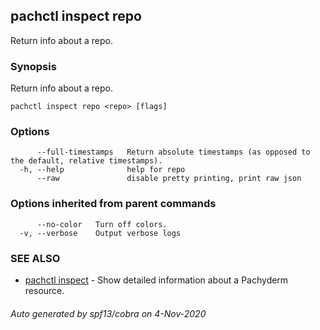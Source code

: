 ## pachctl inspect repo

Return info about a repo.

### Synopsis

Return info about a repo.

```
pachctl inspect repo <repo> [flags]
```

### Options

```
      --full-timestamps   Return absolute timestamps (as opposed to the default, relative timestamps).
  -h, --help              help for repo
      --raw               disable pretty printing, print raw json
```

### Options inherited from parent commands

```
      --no-color   Turn off colors.
  -v, --verbose    Output verbose logs
```

### SEE ALSO

* [pachctl inspect](pachctl_inspect.md)	 - Show detailed information about a Pachyderm resource.

###### Auto generated by spf13/cobra on 4-Nov-2020
